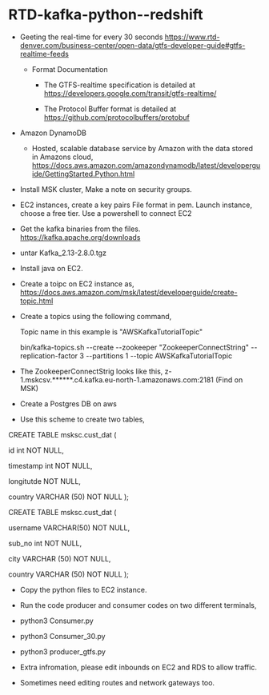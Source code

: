 # RTD-kafka-python--redshift


-  Geeting the real-time for every 30 seconds
   https://www.rtd-denver.com/business-center/open-data/gtfs-developer-guide#gtfs-realtime-feeds
   
   - Format Documentation
     - The GTFS-realtime specification is detailed at
       https://developers.google.com/transit/gtfs-realtime/
     
     - The Protocol Buffer format is detailed at
      https://github.com/protocolbuffers/protobuf
      
  - Amazon DynamoDB
    - Hosted, scalable database service by Amazon with the data stored in Amazons cloud, 
      https://docs.aws.amazon.com/amazondynamodb/latest/developerguide/GettingStarted.Python.html
      
      
      
- Install MSK cluster, Make a note on security groups.
- EC2 instances, create a key pairs
            File format in pem. 
            Launch instance, choose a free tier. 
            Use a powershell to connect EC2
- Get the kafka binaries from the files.
  https://kafka.apache.org/downloads
- untar Kafka_2.13-2.8.0.tgz
- Install java on EC2.
- Create a toipc on EC2 instance as, https://docs.aws.amazon.com/msk/latest/developerguide/create-topic.html
- Create a topics using the following command, 
 
  Topic name in this example is "AWSKafkaTutorialTopic"
  
  bin/kafka-topics.sh --create --zookeeper "ZookeeperConnectString" --replication-factor 3 --partitions 1 --topic AWSKafkaTutorialTopic
  
- The ZookeeperConnectStrig looks like this, z-1.mskcsv.******.c4.kafka.eu-north-1.amazonaws.com:2181 (Find on MSK)
- Create a Postgres DB on aws
- Use this scheme to create two tables,

CREATE TABLE msksc.cust_dat (

id int NOT NULL,

timestamp int NOT NULL,

longitutde NOT NULL,

country VARCHAR (50) NOT NULL
);


CREATE TABLE msksc.cust_dat (

username VARCHAR(50) NOT NULL,

sub_no int NOT NULL,

city VARCHAR (50) NOT NULL,

country VARCHAR (50) NOT NULL
);

- Copy the python files to EC2 instance.
- Run the code producer and consumer codes on two different terminals,
- python3 Consumer.py
- python3 Consumer_30.py
- python3 producer_gtfs.py

- Extra infromation, please edit inbounds on EC2 and RDS to allow traffic.
- Sometimes need editing routes and network gateways too.

     
      
      
